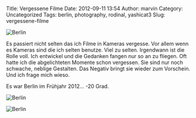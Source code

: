 Title: Vergessene Filme
Date: 2012-09-11 13:54
Author: marvin
Category: Uncategorized
Tags: berlin, photography, rodinal, yashicat3
Slug: vergessene-filme

![Berlin]({static}/images/7970270340_20d3fc0317_b.jpg)

Es passiert nicht selten das ich Filme in Kameras vergesse. Vor allem
wenn es Kameras sind die ich selten benutze. Viel zu selten. Irgendwann
ist die Rolle voll. Ich entwickel und die Gedanken fangen nur so an zu
fliegen. Oft hatte ich die abgelichteten Momente schon vergessen. Sie
sind nur noch schwache, neblige Gestalten. Das Negativ bringt sie wieder
zum Vorschein. Und ich frage mich wieso.

Es war Berlin im Frühjahr 2012... -20 Grad.

![Berlin]({static}/images/7970269182_00f86106bb_b.jpg)

![Berlin]({static}/images/7970271524_218d53c5e8_b.jpg)

